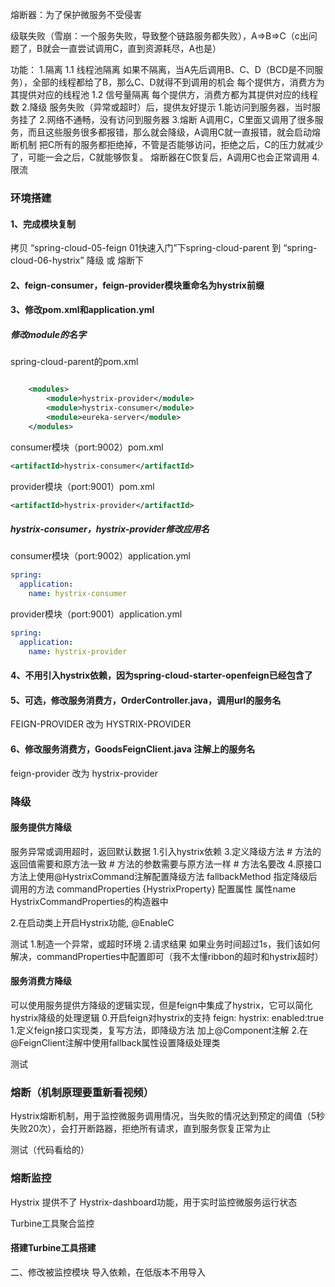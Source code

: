 熔断器：为了保护微服务不受侵害

级联失败（雪崩：一个服务失败，导致整个链路服务都失败），A=>B=>C（c出问题了，B就会一直尝试调用C，直到资源耗尽，A也是）

功能：
1.隔离
    1.1 线程池隔离
        如果不隔离，当A先后调用B、C、D（BCD是不同服务），全部的线程都给了B，那么C、D就得不到调用的机会
        每个提供方，消费方为其提供对应的线程池
    1.2 信号量隔离
        每个提供方，消费方都为其提供对应的线程数
2.降级
    服务失败（异常或超时）后，提供友好提示
    1.能访问到服务器，当时服务挂了
    2.网络不通畅，没有访问到服务器
3.熔断
    A调用C，C里面又调用了很多服务，而且这些服务很多都报错，那么就会降级，A调用C就一直报错，就会启动熔断机制
    把C所有的服务都拒绝掉，不管是否能够访问，拒绝之后，C的压力就减少了，可能一会之后，C就能够恢复。
    熔断器在C恢复后，A调用C也会正常调用
4.限流


### 环境搭建

#### 1、完成模块复制
拷贝 “spring-cloud-05-feign 01快速入门”下spring-cloud-parent 到 “spring-cloud-06-hystrix” 降级 或 熔断下

#### 2、feign-consumer，feign-provider模块重命名为hystrix前缀


#### 3、修改pom.xml和application.yml
##### 修改module的名字
spring-cloud-parent的pom.xml
```xml

    <modules>
        <module>hystrix-provider</module>
        <module>hystrix-consumer</module>
        <module>eureka-server</module>
    </modules>

```

consumer模块（port:9002）pom.xml
```xml
<artifactId>hystrix-consumer</artifactId>
```

provider模块（port:9001）pom.xml
```xml
<artifactId>hystrix-provider</artifactId>
```

##### hystrix-consumer，hystrix-provider修改应用名
consumer模块（port:9002）application.yml
```yaml
spring:
  application:
    name: hystrix-consumer
```

provider模块（port:9001）application.yml
```yaml
spring:
  application:
    name: hystrix-provider 
```

#### 4、不用引入hystrix依赖，因为spring-cloud-starter-openfeign已经包含了


#### 5、可选，修改服务消费方，OrderController.java，调用url的服务名
FEIGN-PROVIDER 改为 HYSTRIX-PROVIDER

#### 6、修改服务消费方，GoodsFeignClient.java 注解上的服务名
feign-provider 改为 hystrix-provider



### 降级

#### 服务提供方降级
服务异常或调用超时，返回默认数据
1.引入hystrix依赖
3.定义降级方法
    # 方法的返回值需要和原方法一致
    # 方法的参数需要与原方法一样
    # 方法名要改
4.原接口方法上使用@HystrixCommand注解配置降级方法
    fallbackMethod 指定降级后调用的方法
    commandProperties {HystrixProperty} 配置属性 属性name HystrixCommandProperties的构造器中
        
2.在启动类上开启Hystrix功能, @EnableC

测试
1.制造一个异常，或超时环境
2.请求结果
如果业务时间超过1s，我们该如何解决，commandProperties中配置即可（我不太懂ribbon的超时和hystrix超时）


#### 服务消费方降级
可以使用服务提供方降级的逻辑实现，但是feign中集成了hystrix，它可以简化hystrix降级的处理逻辑
0.开启feign对hystrix的支持
feign:
    hystrix:
        enabled:true
1.定义feign接口实现类，复写方法，即降级方法
加上@Component注解
2.在@FeignClient注解中使用fallback属性设置降级处理类

测试





### 熔断（机制原理要重新看视频）
Hystrix熔断机制，用于监控微服务调用情况，当失败的情况达到预定的阈值（5秒失败20次），会打开断路器，拒绝所有请求，直到服务恢复正常为止

测试（代码看给的）

### 熔断监控

Hystrix 提供不了 Hystrix-dashboard功能，用于实时监控微服务运行状态

Turbine工具聚合监控

#### 搭建Turbine工具搭建
二、修改被监控模块
导入依赖，在低版本不用导入
